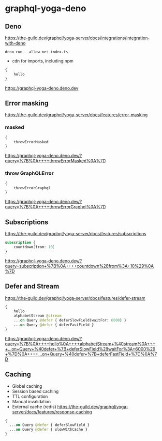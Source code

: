 # graphql-yoga-deno

## Deno

https://the-guild.dev/graphql/yoga-server/docs/integrations/integration-with-deno

`deno run --allow-net index.ts`

- cdn for imports, including npm
```graphql
{
    hello
}
```
https://graphql-yoga-deno.deno.dev

## Error masking

https://the-guild.dev/graphql/yoga-server/docs/features/error-masking

### masked

```graphql
{
    throwErrorMasked
}
```

https://graphql-yoga-deno.deno.dev/?query=%7B%0A++++throwErrorMasked%0A%7D

### throw GraphQLError

```graphql
{
    throwErrorGraphql
}
```

https://graphql-yoga-deno.deno.dev/?query=%7B%0A++++throwErrorGraphql%0A%7D

## Subscriptions

https://the-guild.dev/graphql/yoga-server/docs/features/subscriptions

```graphql
subscription {
    countdown(from: 10)
}
```

https://graphql-yoga-deno.deno.dev/?query=subscription+%7B%0A++++countdown%28from%3A+10%29%0A%7D

## Defer and Stream

https://the-guild.dev/graphql/yoga-server/docs/features/defer-stream

```graphql
{
    hello
    alphabetStream @stream
    ...on Query @defer { deferSlowField(waitFor: 6000) }
    ...on Query @defer { deferFastField }
}
```

https://graphql-yoga-deno.deno.dev/?query=%7B%0A++++hello%0A++++alphabetStream+%40stream%0A++++...on+Query+%40defer+%7B+deferSlowField%28waitFor%3A+6000%29+%7D%0A++++...on+Query+%40defer+%7B+deferFastField+%7D%0A%7D

## Caching
- Global caching
- Session based caching
- TTL configuration
- Manual invalidation
- External cache (redis)
  https://the-guild.dev/graphql/yoga-server/docs/features/response-caching
```graphql
{
  ...on Query @defer { deferSlowField }
  ...on Query @defer { slowWithCache }
}
```
